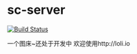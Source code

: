 sc-server
=========

[![Build Status](https://drone.io/github.com/chocotan/sc-server/status.png)](https://drone.io/github.com/chocotan/sc-server/latest)

一个图床~还处于开发中
欢迎使用http://loli.io
